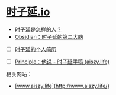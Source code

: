 # [时子延.io](https://github.com/AWSzyAI/AWSzyAI.github.io)

- [时子延是怎样的人？](./szy/whoami.md)
- [Obsidian：时子延的第二大脑](https://awszyai.github.io/obsidian)
- [ ] [时子延的个人简历](https://awszyai.github.io/szy/)
- [ ] [Principle：他说 - 时子延手稿 (aiszy.life)](https://note.aiszy.life/)


相关网站：

- [www.aiszy.life](http://www.aiszy.life/)
